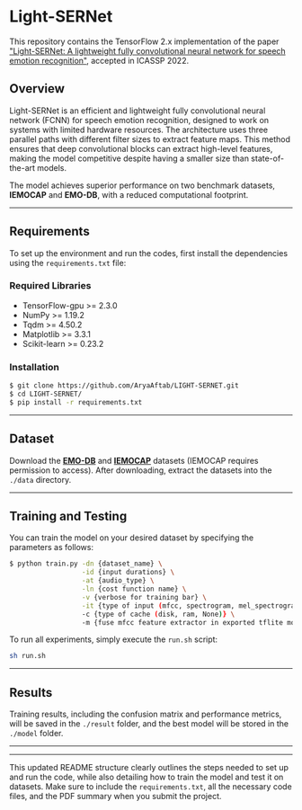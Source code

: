 # Light-SERNet

This repository contains the TensorFlow 2.x implementation of the paper ["Light-SERNet: A lightweight fully convolutional neural network for speech emotion recognition"](https://arxiv.org/abs/2110.03435), accepted in ICASSP 2022.

## Overview

Light-SERNet is an efficient and lightweight fully convolutional neural network (FCNN) for speech emotion recognition, designed to work on systems with limited hardware resources. The architecture uses three parallel paths with different filter sizes to extract feature maps. This method ensures that deep convolutional blocks can extract high-level features, making the model competitive despite having a smaller size than state-of-the-art models.

The model achieves superior performance on two benchmark datasets, **IEMOCAP** and **EMO-DB**, with a reduced computational footprint.

---

## Requirements

To set up the environment and run the codes, first install the dependencies using the `requirements.txt` file:

### Required Libraries

- TensorFlow-gpu >= 2.3.0
- NumPy >= 1.19.2
- Tqdm >= 4.50.2
- Matplotlib >= 3.3.1
- Scikit-learn >= 0.23.2

### Installation

```bash
$ git clone https://github.com/AryaAftab/LIGHT-SERNET.git
$ cd LIGHT-SERNET/
$ pip install -r requirements.txt
```

---

## Dataset

Download the **[EMO-DB](http://emodb.bilderbar.info/download/download.zip)** and **[IEMOCAP](https://sail.usc.edu/iemocap/iemocap_release.htm)** datasets (IEMOCAP requires permission to access). After downloading, extract the datasets into the `./data` directory.

---

## Training and Testing

You can train the model on your desired dataset by specifying the parameters as follows:

```bash
$ python train.py -dn {dataset_name} \
                  -id {input durations} \
                  -at {audio_type} \
                  -ln {cost function name} \
                  -v {verbose for training bar} \
                  -it {type of input (mfcc, spectrogram, mel_spectrogram)} \
                  -c {type of cache (disk, ram, None)} \
                  -m {fuse mfcc feature extractor in exported tflite model}
```


To run all experiments, simply execute the `run.sh` script:

```bash
sh run.sh
```

---


## Results

Training results, including the confusion matrix and performance metrics, will be saved in the `./result` folder, and the best model will be stored in the `./model` folder.

---

---

This updated README structure clearly outlines the steps needed to set up and run the code, while also detailing how to train the model and test it on datasets. Make sure to include the `requirements.txt`, all the necessary code files, and the PDF summary when you submit the project.
